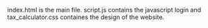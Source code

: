 index.html is the main file. script.js contains the javascript login and tax_calculator.css containes the design of the website.
